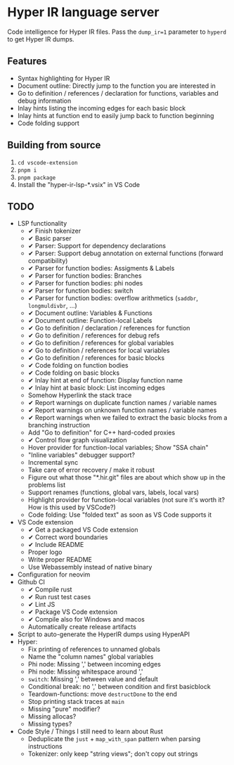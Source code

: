 # Hyper IR language server

Code intelligence for Hyper IR files.
Pass the `dump_ir=1` parameter to `hyperd` to get Hyper IR dumps.

## Features

* Syntax highlighting for Hyper IR
* Document outline: Directly jump to the function you are interested in
* Go to definition / references / declaration for functions, variables and debug information
* Inlay hints listing the incoming edges for each basic block
* Inlay hints at function end to easily jump back to function beginning
* Code folding support

## Building from source

1. `cd vscode-extension`
2. `pnpm i`
3. `pnpm package`
4. Install the "hyper-ir-lsp-*.vsix" in VS Code

## TODO

* LSP functionality
    * ✔ Finish tokenizer
    * ✔ Basic parser
    * ✔ Parser: Support for dependency declarations
    * ✔ Parser: Support debug annotation on external functions (forward compatibility)
    * ✔ Parser for function bodies: Assigments & Labels
    * ✔ Parser for function bodies: Branches
    * ✔ Parser for function bodies: phi nodes
    * ✔ Parser for function bodies: switch
    * ✔ Parser for function bodies: overflow arithmetics (`saddbr`, `longmuldivbr`, ...)
    * ✔ Document outline: Variables & Functions
    * ✔ Document outline: Function-local Labels
    * ✔ Go to definition / declaration / references for function
    * ✔ Go to definition / references for debug refs
    * ✔ Go to definition / references for global variables
    * ✔ Go to definition / references for local variables
    * ✔ Go to definition / references for basic blocks
    * ✔ Code folding on function bodies
    * ✔ Code folding on basic blocks
    * ✔ Inlay hint at end of function: Display function name
    * ✔ Inlay hint at basic block: List incoming edges
    * Somehow Hyperlink the stack trace
    * ✔ Report warnings on duplicate function names / variable names
    * ✔ Report warnings on unknown function names / variable names
    * ✔ Report warnings when we failed to extract the basic blocks from a branching instruction
    * Add "Go to definition" for C++ hard-coded proxies
    * ✔ Control flow graph visualization
    * Hover provider for function-local variables; Show "SSA chain"
    * "Inline variables" debugger support?
    * Incremental sync
    * Take care of error recovery / make it robust
    * Figure out what those "*.hir.git" files are about which show up in the problems list
    * Support renames (functions, global vars, labels, local vars)
    * Highlight provider for function-local variables (not sure it's worth it? How is this used by VSCode?)
    * Code folding: Use "folded text" as soon as VS Code supports it
* VS Code extension
    * ✔ Get a packaged VS Code extension
    * ✔ Correct word boundaries
    * ✔ Include README
    * Proper logo
    * Write proper README
    * Use Webassembly instead of native binary
* Configuration for neovim
* Github CI
    * ✔ Compile rust
    * ✔ Run rust test cases
    * ✔ Lint JS
    * ✔ Package VS Code extension
    * ✔ Compile also for Windows and macos
    * Automatically create release artifacts
* Script to auto-generate the HyperIR dumps using HyperAPI
* Hyper:
    * Fix printing of references to unnamed globals
    * Name the "column names" global variables
    * Phi node: Missing ',' between incoming edges
    * Phi node: Missing whitespace around ','
    * `switch`: Missing ',' between value and default
    * Conditional break: no ',' between condition and first basicblock
    * Teardown-functions: move `destructDone` to the end
    * Stop printing stack traces at `main`
    * Missing "pure" modifier?
    * Missing allocas?
    * Missing types?
* Code Style / Things I still need to learn about Rust
    * Deduplicate the `just` + `map_with_span` pattern when parsing instructions
    * Tokenizer: only keep "string views"; don't copy out strings
